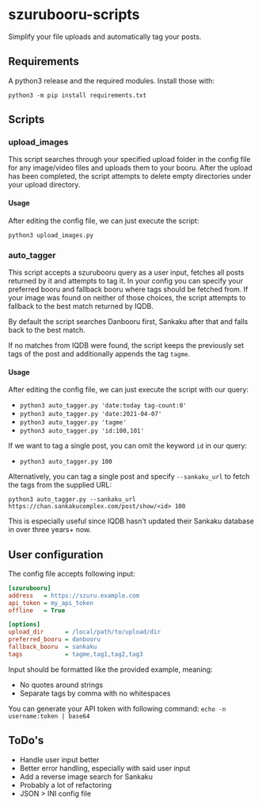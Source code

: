 # szurubooru-scripts
Simplify your file uploads and automatically tag your posts.

## Requirements

A python3 release and the required modules. Install those with:

`python3 -m pip install requirements.txt`

## Scripts

### upload_images
This script searches through your specified upload folder in the config file for any image/video files and uploads them to your booru.
After the upload has been completed, the script attempts to delete empty directories under your upload directory.

#### Usage
After editing the config file, we can just execute the script:

`python3 upload_images.py`

### auto_tagger
This script accepts a szurubooru query as a user input, fetches all posts returned by it and attempts to tag it.
In your config you can specify your preferred booru and fallback booru where tags should be fetched from.
If your image was found on neither of those choices, the script attempts to fallback to the best match returned by IQDB.

By default the script searches Danbooru first, Sankaku after that and falls back to the best match.

If no matches from IQDB were found, the script keeps the previously set tags of the post and additionally appends the tag `tagme`.

#### Usage
After editing the config file, we can just execute the script with our query:

* `python3 auto_tagger.py 'date:today tag-count:0'`
* `python3 auto_tagger.py 'date:2021-04-07'`
* `python3 auto_tagger.py 'tagme'`
* `python3 auto_tagger.py 'id:100,101'`

If we want to tag a single post, you can omit the keyword `id` in our query:

* `python3 auto_tagger.py 100`

Alternatively, you can tag a single post and specify `--sankaku_url` to fetch the tags from the supplied URL:

`python3 auto_tagger.py --sankaku_url https://chan.sankakucomplex.com/post/show/<id> 100`

This is especially useful since IQDB hasn't updated their Sankaku database in over three years+ now.

## User configuration
The config file accepts following input:
```INI
[szurubooru]
address   = https://szuru.example.com
api_token = my_api_token
offline   = True

[options]
upload_dir      = /local/path/to/upload/dir
preferred_booru = danbooru
fallback_booru  = sankaku
tags            = tagme,tag1,tag2,tag3
```
Input should be formatted like the provided example, meaning:
* No quotes around strings
* Separate tags by comma with no whitespaces

You can generate your API token with following command:
`echo -n username:token | base64`

## ToDo's
* Handle user input better
* Better error handling, especially with said user input
* Add a reverse image search for Sankaku
* Probably a lot of refactoring
* JSON > INI config file
